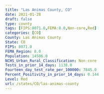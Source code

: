 ```yaml
---
title: "Las Animas County, CO"
date: 2021-01-28
draft: false
type: county
tags: [FIPS:8071.0,FEMA:8.0,Non-core,Red]
categories: [CO]
County: Las Animas County
State: CO
FIPS: 8071.0
FEMA_Region: 8.0
Population: 14506.0
NCHS_Urban_Rural_Classification: Non-core
Tests_in_prior_14_days: 1138.0
Fourteen_day_test_rate_per_100000: 7845.0
Percent_Positivity_in_prior_14_days: 0.144
Level: Red
url: /states/CO/las-animas-county
---
```



